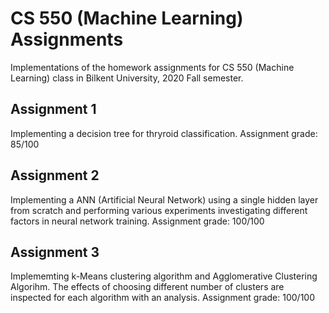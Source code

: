 # CS 550 (Machine Learning) Assignments
Implementations of the homework assignments for CS 550 (Machine Learning) class in Bilkent University, 2020 Fall semester.
## Assignment 1
Implementing a decision tree for thryroid classification.
Assignment grade: 85/100
## Assignment 2
Implementing a ANN (Artificial Neural Network) using a single hidden layer from scratch and performing various experiments investigating different factors in neural network training. Assignment grade: 100/100
## Assignment 3
Implememting k-Means clustering algorithm and Agglomerative Clustering Algorihm. The effects of choosing different number of clusters are inspected for each algorithm with an analysis. Assignment grade: 100/100
